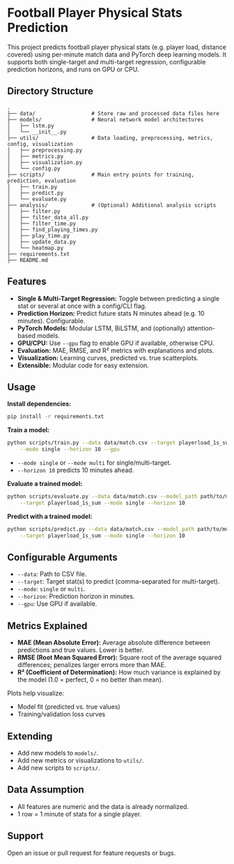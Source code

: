 # Football Player Physical Stats Prediction

This project predicts football player physical stats (e.g. player load, distance covered) using per-minute match data and PyTorch deep learning models. It supports both single-target and multi-target regression, configurable prediction horizons, and runs on GPU or CPU.

## Directory Structure

```
.
├── data/                  # Store raw and processed data files here
├── models/                # Neural network model architectures
│   ├── lstm.py
│   └── __init__.py
├── utils/                 # Data loading, preprocessing, metrics, config, visualization
│   ├── preprocessing.py
│   ├── metrics.py
│   ├── visualization.py
│   └── config.py
├── scripts/               # Main entry points for training, prediction, evaluation
│   ├── train.py
│   ├── predict.py
│   └── evaluate.py
├── analysis/              # (Optional) Additional analysis scripts
│   ├── filter.py
│   ├── filter_data_all.py
│   ├── filter_time.py
│   ├── find_playing_times.py
│   ├── play_time.py
│   ├── update_data.py
│   └── heatmap.py
├── requirements.txt
├── README.md
```

## Features

- **Single & Multi-Target Regression:** Toggle between predicting a single stat or several at once with a config/CLI flag.
- **Prediction Horizon:** Predict future stats N minutes ahead (e.g. 10 minutes). Configurable.
- **PyTorch Models:** Modular LSTM, BiLSTM, and (optionally) attention-based models.
- **GPU/CPU:** Use `--gpu` flag to enable GPU if available, otherwise CPU.
- **Evaluation:** MAE, RMSE, and R² metrics with explanations and plots.
- **Visualization:** Learning curves, predicted vs. true scatterplots.
- **Extensible:** Modular code for easy extension.

## Usage

**Install dependencies:**
```sh
pip install -r requirements.txt
```

**Train a model:**
```sh
python scripts/train.py --data data/match.csv --target playerload_1s_sum \
    --mode single --horizon 10 --gpu
```
- `--mode single` or `--mode multi` for single/multi-target.
- `--horizon 10` predicts 10 minutes ahead.

**Evaluate a trained model:**
```sh
python scripts/evaluate.py --data data/match.csv --model_path path/to/model.pt \
    --target playerload_1s_sum --mode single --horizon 10
```

**Predict with a trained model:**
```sh
python scripts/predict.py --data data/match.csv --model_path path/to/model.pt \
    --target playerload_1s_sum --mode single --horizon 10
```

## Configurable Arguments

- `--data`: Path to CSV file.
- `--target`: Target stat(s) to predict (comma-separated for multi-target).
- `--mode`: `single` or `multi`.
- `--horizon`: Prediction horizon in minutes.
- `--gpu`: Use GPU if available.

## Metrics Explained

- **MAE (Mean Absolute Error):** Average absolute difference between predictions and true values. Lower is better.
- **RMSE (Root Mean Squared Error):** Square root of the average squared differences; penalizes larger errors more than MAE.
- **R² (Coefficient of Determination):** How much variance is explained by the model (1.0 = perfect, 0 = no better than mean).

Plots help visualize:
- Model fit (predicted vs. true values)
- Training/validation loss curves

## Extending

- Add new models to `models/`.
- Add new metrics or visualizations to `utils/`.
- Add new scripts to `scripts/`.

## Data Assumption

- All features are numeric and the data is already normalized.
- 1 row = 1 minute of stats for a single player.

## Support

Open an issue or pull request for feature requests or bugs.